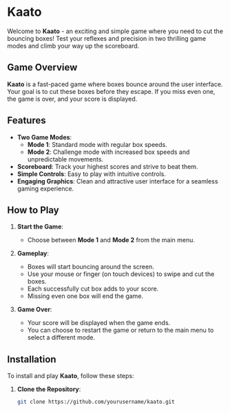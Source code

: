 # Kaato

Welcome to **Kaato** - an exciting and simple game where you need to cut the bouncing boxes! Test your reflexes and precision in two thrilling game modes and climb your way up the scoreboard.

## Game Overview

**Kaato** is a fast-paced game where boxes bounce around the user interface. Your goal is to cut these boxes before they escape. If you miss even one, the game is over, and your score is displayed.

## Features

- **Two Game Modes**:
  - **Mode 1**: Standard mode with regular box speeds.
  - **Mode 2**: Challenge mode with increased box speeds and unpredictable movements.
- **Scoreboard**: Track your highest scores and strive to beat them.
- **Simple Controls**: Easy to play with intuitive controls.
- **Engaging Graphics**: Clean and attractive user interface for a seamless gaming experience.

## How to Play

1. **Start the Game**:
   - Choose between **Mode 1** and **Mode 2** from the main menu.
   
2. **Gameplay**:
   - Boxes will start bouncing around the screen.
   - Use your mouse or finger (on touch devices) to swipe and cut the boxes.
   - Each successfully cut box adds to your score.
   - Missing even one box will end the game.

3. **Game Over**:
   - Your score will be displayed when the game ends.
   - You can choose to restart the game or return to the main menu to select a different mode.

## Installation

To install and play **Kaato**, follow these steps:

1. **Clone the Repository**:
   ```bash
   git clone https://github.com/yourusername/kaato.git
